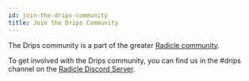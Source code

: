 ```yaml
---
id: join-the-drips-community
title: Join the Drips Community
---
```


The Drips community is a part of the greater [Radicle community][rc].

To get involved with the Drips community, you can find us in the #drips channel on the [Radicle Discord Server][rd].

[rc]: https://docs.radicle.xyz/docs/get-involved/join-the-community
[rd]: https://discord.gg/9HngY3wjWd
